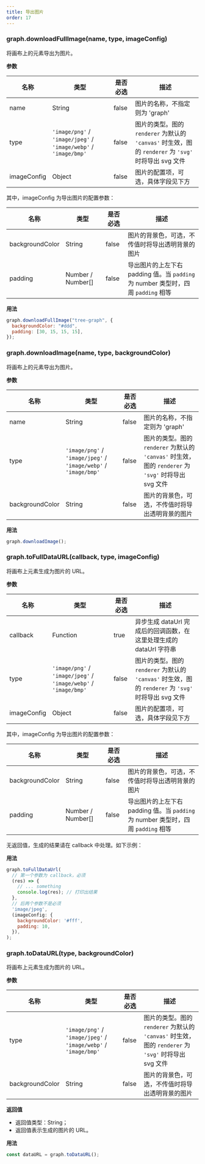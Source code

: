```yaml
---
title: 导出图片
order: 17
---
```


### graph.downloadFullImage(name, type, imageConfig)

将画布上的元素导出为图片。

**参数**

| 名称        | 类型                                                            | 是否必选 | 描述                                                                                                 |
| ----------- | --------------------------------------------------------------- | -------- | ---------------------------------------------------------------------------------------------------- |
| name        | String                                                          | false    | 图片的名称，不指定则为 'graph'                                                                       |
| type        | `'image/png'` / `'image/jpeg'` / `'image/webp'` / `'image/bmp'` | false    | 图片的类型。图的 `renderer` 为默认的 `'canvas'` 时生效，图的 `renderer` 为 `'svg'` 时将导出 svg 文件 |
| imageConfig | Object                                                          | false    | 图片的配置项，可选，具体字段见下方                                                                   |

其中，imageConfig 为导出图片的配置参数：

| 名称            | 类型              | 是否必选 | 描述                                                                              |
| --------------- | ----------------- | -------- | --------------------------------------------------------------------------------- |
| backgroundColor | String            | false    | 图片的背景色，可选，不传值时将导出透明背景的图片                                  |
| padding         | Number / Number[] | false    | 导出图片的上左下右 padding 值。当 `padding` 为 number 类型时，四周 `padding` 相等 |

**用法**

```javascript
graph.downloadFullImage("tree-graph", {
  backgroundColor: "#ddd",
  padding: [30, 15, 15, 15],
});
```

### graph.downloadImage(name, type, backgroundColor)

将画布上的元素导出为图片。

**参数**

| 名称            | 类型                                                            | 是否必选 | 描述                                                                                                 |
| --------------- | --------------------------------------------------------------- | -------- | ---------------------------------------------------------------------------------------------------- |
| name            | String                                                          | false    | 图片的名称，不指定则为 'graph'                                                                       |
| type            | `'image/png'` / `'image/jpeg'` / `'image/webp'` / `'image/bmp'` | false    | 图片的类型。图的 `renderer` 为默认的 `'canvas'` 时生效，图的 `renderer` 为 `'svg'` 时将导出 svg 文件 |
| backgroundColor | String                                                          | false    | 图片的背景色，可选，不传值时将导出透明背景的图片                                                     |

**用法**

```javascript
graph.downloadImage();
```

### graph.toFullDataURL(callback, type, imageConfig)

将画布上元素生成为图片的 URL。

**参数**

| 名称        | 类型                                                            | 是否必选 | 描述                                                                                                 |
| ----------- | --------------------------------------------------------------- | -------- | ---------------------------------------------------------------------------------------------------- |
| callback    | Function                                                        | true     | 异步生成 dataUrl 完成后的回调函数，在这里处理生成的 dataUrl 字符串                                   |
| type        | `'image/png'` / `'image/jpeg'` / `'image/webp'` / `'image/bmp'` | false    | 图片的类型。图的 `renderer` 为默认的 `'canvas'` 时生效，图的 `renderer` 为 `'svg'` 时将导出 svg 文件 |
| imageConfig | Object                                                          | false    | 图片的配置项，可选，具体字段见下方                                                                   |

其中，imageConfig 为导出图片的配置参数：

| 名称            | 类型              | 是否必选 | 描述                                                                              |
| --------------- | ----------------- | -------- | --------------------------------------------------------------------------------- |
| backgroundColor | String            | false    | 图片的背景色，可选，不传值时将导出透明背景的图片                                  |
| padding         | Number / Number[] | false    | 导出图片的上左下右 padding 值。当 `padding` 为 number 类型时，四周 `padding` 相等 |

无返回值，生成的结果请在 callback 中处理。如下示例：

**用法**

```javascript
graph.toFullDataUrl(
  // 第一个参数为 callback，必须
  (res) => {
    // ... something
    console.log(res); // 打印出结果
  },
  // 后两个参数不是必须
  'image/jpeg',
  (imageConfig: {
    backgroundColor: '#fff',
    padding: 10,
  }),
);
```

### graph.toDataURL(type, backgroundColor)

将画布上元素生成为图片的 URL。

**参数**

| 名称            | 类型                                                            | 是否必选 | 描述                                                                                                 |
| --------------- | --------------------------------------------------------------- | -------- | ---------------------------------------------------------------------------------------------------- |
| type            | `'image/png'` / `'image/jpeg'` / `'image/webp'` / `'image/bmp'` | false    | 图片的类型。图的 `renderer` 为默认的 `'canvas'` 时生效，图的 `renderer` 为 `'svg'` 时将导出 svg 文件 |
| backgroundColor | String                                                          | false    | 图片的背景色，可选，不传值时将导出透明背景的图片                                                     |

**返回值**

- 返回值类型：String；
- 返回值表示生成的图片的 URL。

**用法**

```javascript
const dataURL = graph.toDataURL();
```
